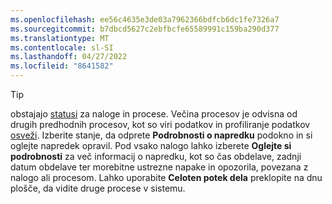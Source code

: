 ```yaml
---
ms.openlocfilehash: ee56c4635e3de03a7962366bdfcb6dc1fe7326a7
ms.sourcegitcommit: b7dbcd5627c2ebfbcfe65589991c159ba290d377
ms.translationtype: MT
ms.contentlocale: sl-SI
ms.lasthandoff: 04/27/2022
ms.locfileid: "8641582"
---
```

> [!TIP] 
> obstajajo [statusi](../system.md#status-definitions) za naloge in procese. Večina procesov je odvisna od drugih predhodnih procesov, kot so viri podatkov in profiliranje podatkov [osveži](../system.md#refresh-processes). Izberite stanje, da odprete **Podrobnosti o napredku** podokno in si oglejte napredek opravil. Pod vsako nalogo lahko izberete **Oglejte si podrobnosti** za več informacij o napredku, kot so čas obdelave, zadnji datum obdelave ter morebitne ustrezne napake in opozorila, povezana z nalogo ali procesom. Lahko uporabite **Celoten potek dela** preklopite na dnu plošče, da vidite druge procese v sistemu.